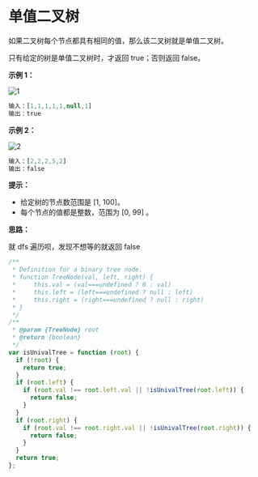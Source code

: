 # 单值二叉树

如果二叉树每个节点都具有相同的值，那么该二叉树就是单值二叉树。

只有给定的树是单值二叉树时，才返回 true；否则返回 false。

**示例 1：**

![1](https://assets.leetcode-cn.com/aliyun-lc-upload/uploads/2018/12/29/screen-shot-2018-12-25-at-50104-pm.png)

```js
输入：[1,1,1,1,1,null,1]
输出：true
```

**示例 2：**

![2](https://assets.leetcode-cn.com/aliyun-lc-upload/uploads/2018/12/29/screen-shot-2018-12-25-at-50050-pm.png)

```js
输入：[2,2,2,5,2]
输出：false
```

**提示：**

- 给定树的节点数范围是 [1, 100]。
- 每个节点的值都是整数，范围为 [0, 99] 。

**思路：**

就 dfs 遍历呗，发现不想等的就返回 false

```js
/**
 * Definition for a binary tree node.
 * function TreeNode(val, left, right) {
 *     this.val = (val===undefined ? 0 : val)
 *     this.left = (left===undefined ? null : left)
 *     this.right = (right===undefined ? null : right)
 * }
 */
/**
 * @param {TreeNode} root
 * @return {boolean}
 */
var isUnivalTree = function (root) {
  if (!root) {
    return true;
  }
  if (root.left) {
    if (root.val !== root.left.val || !isUnivalTree(root.left)) {
      return false;
    }
  }
  if (root.right) {
    if (root.val !== root.right.val || !isUnivalTree(root.right)) {
      return false;
    }
  }
  return true;
};
```
